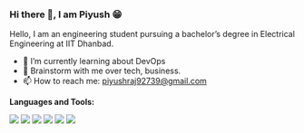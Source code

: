 ### Hi there 👋, I am Piyush 😁
Hello, I am an engineering student pursuing a bachelor’s degree in Electrical Engineering at IIT Dhanbad. 
- 🔭 I’m currently learning about DevOps
- 💬 Brainstorm with me over tech, business. 
- 📫 How to reach me: piyushraj92739@gmail.com

**Languages and Tools:** 

![](https://img.shields.io/badge/JavaScript-F7DF1E?style=for-the-badge&logo=JavaScript&logoColor=white)
![](https://img.shields.io/badge/Python-14354C?style=for-the-badge&logo=python&logoColor=white)
![]( 	https://img.shields.io/badge/PHP-777BB4?style=for-the-badge&logo=php&logoColor=white)
![](https://img.shields.io/badge/GitHub-100000?style=for-the-badge&logo=github&logoColor=white)
![](https://img.shields.io/badge/kubernetes-%23326ce5.svg?style=for-the-badge&logo=kubernetes&logoColor=white)
![](https://img.shields.io/badge/docker-%230db7ed.svg?style=for-the-badge&logo=docker&logoColor=white)
